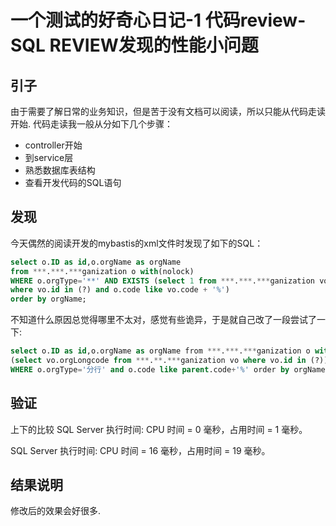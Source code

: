 # 一个测试的好奇心日记-1 代码review-SQL REVIEW发现的性能小问题

## 引子
由于需要了解日常的业务知识，但是苦于没有文档可以阅读，所以只能从代码走读开始.
代码走读我一般从分如下几个步骤：
- controller开始
- 到service层
- 熟悉数据库表结构
- 查看开发代码的SQL语句

## 发现
今天偶然的阅读开发的mybastis的xml文件时发现了如下的SQL：
```sql
select o.ID as id,o.orgName as orgName
from ***.***.***ganization o with(nolock)
WHERE o.orgType='**' AND EXISTS (select 1 from ***.***.***ganization vo
where vo.id in (?) and o.code like vo.code + '%')
order by orgName;
```

不知道什么原因总觉得哪里不太对，感觉有些诡异，于是就自己改了一段尝试了一下:
```sql
select o.ID as id,o.orgName as orgName from ***.***.***ganization o with(nolock),   
(select vo.orgLongcode from ***.**.***ganization vo where vo.id in (?)) parent 
WHERE o.orgType='分行' and o.code like parent.code+'%' order by orgName;
```

## 验证

上下的比较
 SQL Server 执行时间:
   CPU 时间 = 0 毫秒，占用时间 = 1 毫秒。

 SQL Server 执行时间:
   CPU 时间 = 16 毫秒，占用时间 = 19 毫秒。

## 结果说明
修改后的效果会好很多. 
